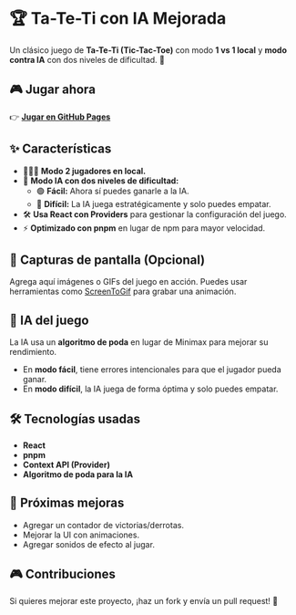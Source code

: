 # 🏆 Ta-Te-Ti con IA Mejorada

Un clásico juego de **Ta-Te-Ti (Tic-Tac-Toe)** con modo **1 vs 1 local** y **modo contra IA** con dos niveles de dificultad. 🚀

## 🎮 Jugar ahora

👉 **[Jugar en GitHub Pages](https://tu-usuario.github.io/tu-repo/)**

## ✨ Características

- 🧑‍🤝‍🧑 **Modo 2 jugadores en local.**
- 🤖 **Modo IA con dos niveles de dificultad:**
  - 🟢 **Fácil:** Ahora sí puedes ganarle a la IA.
  - 🔴 **Difícil:** La IA juega estratégicamente y solo puedes empatar.
- 🛠 **Usa React con Providers** para gestionar la configuración del juego.
- ⚡ **Optimizado con pnpm** en lugar de npm para mayor velocidad.

## 📸 Capturas de pantalla (Opcional)

Agrega aquí imágenes o GIFs del juego en acción. Puedes usar herramientas como [ScreenToGif](https://www.screentogif.com/) para grabar una animación.

## 🤖 IA del juego

La IA usa un **algoritmo de poda** en lugar de Minimax para mejorar su rendimiento.

- En **modo fácil**, tiene errores intencionales para que el jugador pueda ganar.
- En **modo difícil**, la IA juega de forma óptima y solo puedes empatar.

## 🛠 Tecnologías usadas

- **React**
- **pnpm**
- **Context API (Provider)**
- **Algoritmo de poda para la IA**

## 📌 Próximas mejoras

- Agregar un contador de victorias/derrotas.
- Mejorar la UI con animaciones.
- Agregar sonidos de efecto al jugar.

## 🎮 Contribuciones

Si quieres mejorar este proyecto, ¡haz un fork y envía un pull request! 🚀

